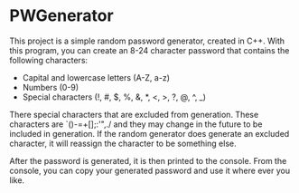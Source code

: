 # PWGenerator

This project is a simple random password generator, created in C++. With this program, you can create an 8-24 character password that contains the following characters:
* Capital and lowercase letters (A-Z, a-z)
* Numbers (0-9)
* Special characters (!, #, $, %, &, *, <, >, ?, @, ^, _)

There special characters that are excluded from generation. These characters are `()-=+[]\;:'",./ and they may change in the future to be included in generation. If the random generator does generate an excluded character, it will reassign the character to be something else.

After the password is generated, it is then printed to the console. From the console, you can copy your generated password and use it where ever you like.
